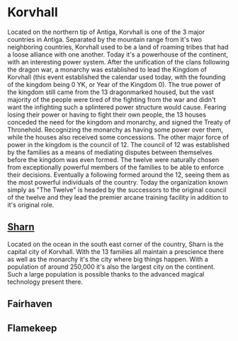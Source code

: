 # Korvhall
Located on the northern tip of Antiga, Korvhall is one of the 3 major countries in Antiga. Separated by the mountain range from it's two neighboring countries, Korvhall used to be a land of roaming tribes that had a loose alliance with one another. Today it's a powerhouse of the continent, with an interesting power system. After the unification of the clans following the dragon war, a monarchy was established to lead the Kingdom of Korvhall (this event established the calendar used today, with the founding of the kingdom being 0 YK, or Year of the Kingdom 0). The true power of the kingdom still came from the 13 dragonmarked housed, but the vast majority of the people were tired of the fighting from the war and didn't want the infighting such a splintered power structure would cause. Fearing losing their power or having to fight their own people, the 13 houses conceded the need for the kingdom and monarchy, and signed the Treaty of Thronehold. Recognizing the monarchy as having some power over them, while the houses also received some concessions.
The other major force of power in the kingdom is the council of 12. The council of 12 was established by the families as a means of mediating disputes between themselves before the kingdom was even formed. The twelve were naturally chosen from exceptionally powerful members of the families to be able to enforce their decisions. Eventually a following formed around the 12, seeing them as the most powerful individuals of the country. Today the organization known simply as "The Twelve" is headed by the successors to the original council of the twelve and they lead the premier arcane training facility in addition to it's original role.

## [Sharn](./sharn/index.md)
Located on the ocean in the south east corner of the country, Sharn is the capital city of Korvhall. With the 13 families all maintain a prescience there as well as the monarchy it's the city where big things happen. With a population of around 250,000 it's also the largest city on the continent. Such a large population is possible thanks to the advanced magical technology present there.

## Fairhaven

## Flamekeep
